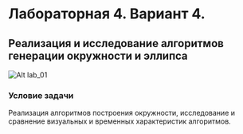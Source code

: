 # Лабораторная 4. Вариант 4.
## Реализация и исследование алгоритмов генерации окружности и эллипса    

![Alt lab_01](https://github.com/poliorang/CG_BMSTU_4_semester/blob/main/img/lab_04)

### Условие задачи
Реализация алгоритмов построения окружности, исследование и сравнение визуальных и временных характеристик алгоритмов.
